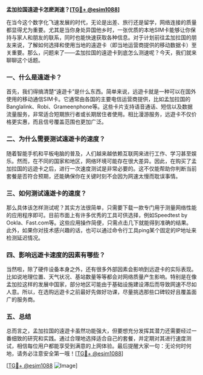 **孟加拉国遠遊卡怎麽測速？[[TG💪+ @esim1088](https://t.me/s/esim1088)]**

在当今这个数字化飞速发展的时代，无论是出差、旅行还是留学，网络连接的质量都显得尤为重要。尤其是当你身处异国他乡时，一张优质的本地SIM卡能够让你保持与家人和朋友的联系，同时也能快速获取各种信息。对于计划前往孟加拉国的朋友来说，了解如何选择和使用当地的遠遊卡（即当地运营商提供的移动数据卡）至关重要。那么，问题来了——孟加拉国的遠遊卡到底怎么测速呢？今天，我们就来聊聊这个话题。

### 一、什么是遠遊卡？

首先，我们得搞清楚“遠遊卡”是什么东西。简单来说，远遊卡就是一种可以在国外使用的移动通信SIM卡。它通常由各国的主要电信运营商提供，比如孟加拉国的Banglalink、Robi、Grameenphone等。这些卡片支持语音通话、短信以及数据流量服务，非常适合短期旅行者或长期居住者使用。相比漫游服务，远遊卡不仅价格更实惠，而且信号覆盖范围也更加广泛。

### 二、为什么需要测试遠遊卡的速度？

随着智能手机和平板电脑的普及，人们越来越依赖互联网来进行工作、学习甚至娱乐。然而，在不同的国家和地区，网络环境可能存在很大差异。因此，在购买了孟加拉国的远遊卡之后，进行一次速度测试是非常必要的。这不仅能帮助你判断当前套餐是否符合预期，还能确保你在关键时刻不会因为网速太慢而耽误事情。

### 三、如何测试遠遊卡的速度？

那么具体该怎样测试呢？其实方法很简单，只需要下载一款专门用于测量网络性能的应用程序即可。目前市面上有许多优秀的工具可供选择，例如Speedtest by Ookla、Fast.com等。这些应用操作简便，只需点击几下就能得到准确的结果。此外，如果你对技术感兴趣的话，也可以通过命令行工具ping某个固定的IP地址来检测延迟情况。

### 四、影响远遊卡速度的因素有哪些？

当然啦，除了硬件设备本身之外，还有很多外部因素会影响到远遊卡的实际表现。比如说地理位置、天气状况、基站数量等等都会对网络质量产生影响。特别是在像孟加拉这样的发展中国家，部分地区可能由于基础设施建设滞后而导致网速不尽如人意。所以，在选购远遊卡之前最好先做好功课，尽量挑选那些口碑较好且覆盖面广的服务商。

### 五、总结

总而言之，孟加拉国的遠遊卡虽然功能强大，但要想充分发挥其潜力还需要经过一番细致的研究和实践。通过合理地选择适合自己的套餐，并定期对其进行速度测试，相信每位用户都能享受到满意的上网体验。最后提醒大家一句：无论何时何地，请务必注意安全第一哦！[[TG💪+ @esim1088](https://t.me/s/esim1088)]

[[TG💪+ @esim1088](https://t.me/s/esim1088) ![Image](https://i.postimg.cc/4NQfJmqS/Snipaste-2025-05-13-00-14-12.png)]